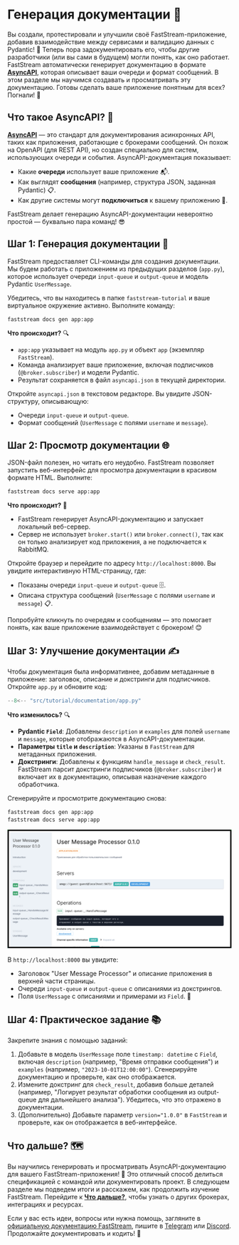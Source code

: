 # Генерация документации 📝

Вы создали, протестировали и улучшили своё FastStream-приложение, добавив взаимодействие между сервисами и валидацию данных с Pydantic! 🎉 Теперь пора задокументировать его, чтобы другие разработчики (или вы сами в будущем) могли понять, как оно работает. FastStream автоматически генерирует документацию в формате **[AsyncAPI](https://www.asyncapi.com/)**, которая описывает ваши очереди и формат сообщений. В этом разделе мы научимся создавать и просматривать эту документацию. Готовы сделать ваше приложение понятным для всех? Погнали! 🚀

## Что такое AsyncAPI? 🤔

**[AsyncAPI](https://www.asyncapi.com/)** — это стандарт для документирования асинхронных API, таких как приложения, работающие с брокерами сообщений. Он похож на OpenAPI (для REST API), но создан специально для систем, использующих очереди и события. AsyncAPI-документация показывает:

- Какие **очереди** использует ваше приложение 📬.
- Как выглядят **сообщения** (например, структура JSON, заданная Pydantic) 📋.
- Как другие системы могут **подключиться** к вашему приложению 🔗.

FastStream делает генерацию AsyncAPI-документации невероятно простой — буквально пара команд! 😎

## Шаг 1: Генерация документации 📄

FastStream предоставляет CLI-команды для создания документации. Мы будем работать с приложением из предыдущих разделов (`app.py`), которое использует очереди `input-queue` и `output-queue` и модель Pydantic `UserMessage`.

Убедитесь, что вы находитесь в папке `faststream-tutorial` и ваше виртуальное окружение активно. Выполните команду:

```bash
faststream docs gen app:app
```

**Что происходит?** 🔍

- `app:app` указывает на модуль `app.py` и объект `app` (экземпляр `FastStream`).
- Команда анализирует ваше приложение, включая подписчиков (`@broker.subscriber`) и модели Pydantic.
- Результат сохраняется в файл `asyncapi.json` в текущей директории.

Откройте `asyncapi.json` в текстовом редакторе. Вы увидите JSON-структуру, описывающую:

- Очереди `input-queue` и `output-queue`.
- Формат сообщений (`UserMessage` с полями `username` и `message`).

## Шаг 2: Просмотр документации 🌐

JSON-файл полезен, но читать его неудобно. FastStream позволяет запустить веб-интерфейс для просмотра документации в красивом формате HTML. Выполните:

```bash
faststream docs serve app:app
```

**Что происходит?** 🔄

- FastStream генерирует AsyncAPI-документацию и запускает локальный веб-сервер.
- Сервер не использует `broker.start()` или `broker.connect()`, так как он только анализирует код приложения, а не подключается к RabbitMQ.

Откройте браузер и перейдите по адресу `http://localhost:8000`. Вы увидите интерактивную HTML-страницу, где:

- Показаны очереди `input-queue` и `output-queue` 🗄️.
- Описана структура сообщений (`UserMessage` с полями `username` и `message`) 📋.

Попробуйте кликнуть по очередям и сообщениям — это помогает понять, как ваше приложение взаимодействует с брокером! 😊

## Шаг 3: Улучшение документации ✍️

Чтобы документация была информативнее, добавим метаданные в приложение: заголовок, описание и докстринги для подписчиков. Откройте `app.py` и обновите код:

```python
--8<-- "src/tutorial/documentation/app.py"
```

**Что изменилось?** 🔍

- **Pydantic `Field`**: Добавлены `description` и `examples` для полей `username` и `message`, которые отображаются в AsyncAPI-документации.
- **Параметры `title` и `description`**: Указаны в `FastStream` для метаданных приложения.
- **Докстринги**: Добавлены к функциям `handle_message` и `check_result`. FastStream парсит докстринги подписчиков (`@broker.subscriber`) и включает их в документацию, описывая назначение каждого обработчика.

Сгенерируйте и просмотрите документацию снова:

```bash
faststream docs gen app:app
faststream docs serve app:app
```

![AsyncAPI](../assets/img/AsyncAPI.png)

В `http://localhost:8000` вы увидите:

- Заголовок "User Message Processor" и описание приложения в верхней части страницы.
- Очереди `input-queue` и `output-queue` с описаниями из докстрингов.
- Поля `UserMessage` с описаниями и примерами из `Field`. 🎉

## Шаг 4: Практическое задание 📚

Закрепите знания с помощью заданий:

1. Добавьте в модель `UserMessage` поле `timestamp: datetime` с `Field`, включая `description` (например, "Время отправки сообщения") и `examples` (например, `"2023-10-01T12:00:00"`). Сгенерируйте документацию и проверьте, как оно отображается.
2. Измените докстринг для `check_result`, добавив больше деталей (например, "Логирует результат обработки сообщения из output-queue для дальнейшего анализа"). Убедитесь, что это отражено в документации.
3. (Дополнительно) Добавьте параметр `version="1.0.0"` в `FastStream` и проверьте, как он отображается в веб-интерфейсе.

## Что дальше? 🗺️

Вы научились генерировать и просматривать AsyncAPI-документацию для вашего FastStream-приложения! 🎉 Это отличный способ делиться спецификацией с командой или документировать проект. В следующем разделе мы подведем итоги и расскажем, как продолжить изучение FastStream. Перейдите к [**Что дальше?**](./next_steps.md), чтобы узнать о других брокерах, интеграциях и ресурсах.

Если у вас есть идеи, вопросы или нужна помощь, загляните в [официальную документацию FastStream](https://faststream.airt.ai/latest/), пишите в [Telegram](https://t.me/python_faststream) или [Discord](https://discord.gg/qFm6aSqq59). Продолжайте документировать и кодить! 🚀
